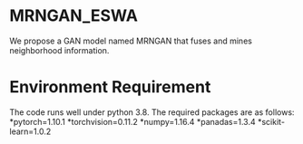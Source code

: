 # MRNGAN_ESWA
We propose a GAN model named MRNGAN that fuses and mines neighborhood information.
# Environment Requirement
The code runs well under python 3.8. The required packages are as follows:
*pytorch=1.10.1
*torchvision=0.11.2
*numpy=1.16.4
*panadas=1.3.4
*scikit-learn=1.0.2



